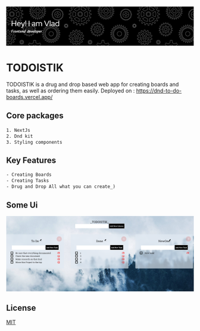 
![alt text](./public/header.png)

# TODOISTIK
TODOISTIK is a drug and drop based web app for creating boards and tasks, as well as ordering them easily. Deployed on : https://dnd-to-do-boards.vercel.app/


## Core packages



```
1. NextJs
2. Dnd kit
3. Styling components

```

## Key Features
```
- Creating Boards  
- Creating Tasks  
- Drug and Drop All what you can create_)
```

## Some Ui 

![alt text](./public/ui.png)



## License

[MIT](https://choosealicense.com/licenses/mit/)